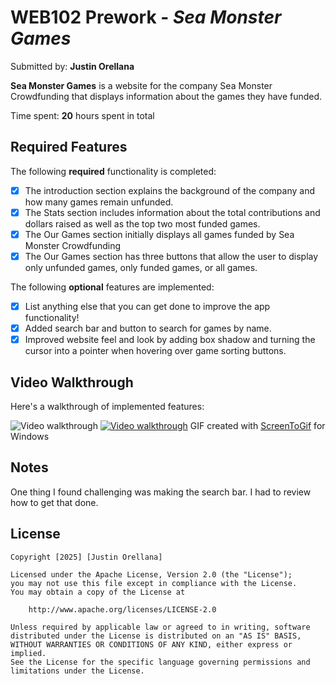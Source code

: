 # WEB102 Prework - *Sea Monster Games*

Submitted by: **Justin Orellana**

**Sea Monster Games** is a website for the company Sea Monster Crowdfunding that displays information about the games they have funded.

Time spent: **20** hours spent in total

## Required Features

The following **required** functionality is completed:

* [x] The introduction section explains the background of the company and how many games remain unfunded.
* [x] The Stats section includes information about the total contributions and dollars raised as well as the top two most funded games.
* [x] The Our Games section initially displays all games funded by Sea Monster Crowdfunding
* [x] The Our Games section has three buttons that allow the user to display only unfunded games, only funded games, or all games.

The following **optional** features are implemented:

* [x] List anything else that you can get done to improve the app functionality!
* [x] Added search bar and button to search for games by name.
* [x] Improved website feel and look by adding box shadow and turning the cursor into a pointer when hovering over game sorting buttons.
## Video Walkthrough

Here's a walkthrough of implemented features:

![Video walkthrough](https://i.imgur.com/example.gif)
[![Video walkthrough](https://i.imgur.com/m4ttQlH.gif)](https://i.imgur.com/m4ttQlH.gif)
GIF created with [ScreenToGif](https://www.screentogif.com/) for Windows

## Notes

One thing I found challenging was making the search bar. I had to review how to get that done.

## License

    Copyright [2025] [Justin Orellana]

    Licensed under the Apache License, Version 2.0 (the "License");
    you may not use this file except in compliance with the License.
    You may obtain a copy of the License at

        http://www.apache.org/licenses/LICENSE-2.0

    Unless required by applicable law or agreed to in writing, software
    distributed under the License is distributed on an "AS IS" BASIS,
    WITHOUT WARRANTIES OR CONDITIONS OF ANY KIND, either express or implied.
    See the License for the specific language governing permissions and
    limitations under the License.
